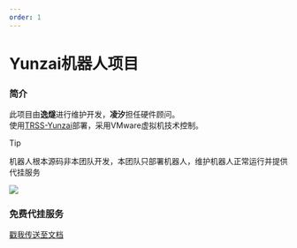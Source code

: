 ```yaml
---
order: 1
---
```


# Yunzai机器人项目

### 简介
此项目由**逸燧**进行维护开发，**凌汐**担任硬件顾问。<br>
使用[TRSS-Yunzai](https://trss.me)部署，采用VMware虚拟机技术控制。

> [!tip]
> 机器人根本源码非本团队开发，本团队只部署机器人，维护机器人正常运行并提供代挂服务

![](/help.jpg)

### 免费代挂服务

[戳我传送至文档](https://botdocs.escateam.icu)